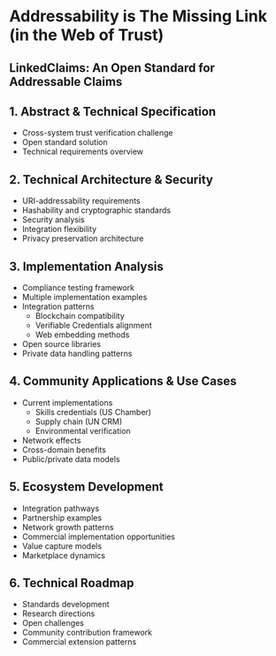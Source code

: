 # Addressability is The Missing Link (in the Web of Trust)
## LinkedClaims: An Open Standard for Addressable Claims

## 1. Abstract & Technical Specification
- Cross-system trust verification challenge
- Open standard solution
- Technical requirements overview

## 2. Technical Architecture & Security
- URI-addressability requirements
- Hashability and cryptographic standards 
- Security analysis
- Integration flexibility
- Privacy preservation architecture

## 3. Implementation Analysis
- Compliance testing framework
- Multiple implementation examples
- Integration patterns
  - Blockchain compatibility
  - Verifiable Credentials alignment
  - Web embedding methods
- Open source libraries
- Private data handling patterns

## 4. Community Applications & Use Cases
- Current implementations
  - Skills credentials (US Chamber)
  - Supply chain (UN CRM)
  - Environmental verification
- Network effects
- Cross-domain benefits
- Public/private data models

## 5. Ecosystem Development
- Integration pathways
- Partnership examples
- Network growth patterns
- Commercial implementation opportunities
- Value capture models
- Marketplace dynamics

## 6. Technical Roadmap
- Standards development
- Research directions
- Open challenges
- Community contribution framework
- Commercial extension patterns
